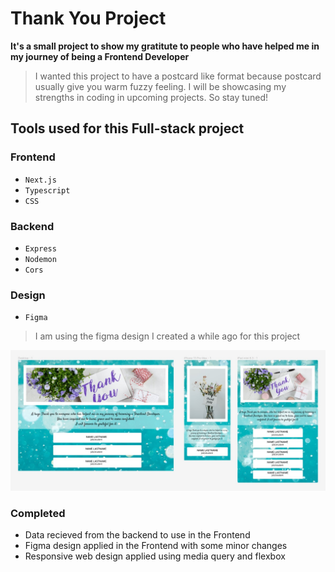 # Thank You Project
**It's a small project to show my gratitute to people who have helped me in my journey of being a Frontend Developer**
> I wanted this project to have a postcard like format because postcard usually give you warm fuzzy feeling. I will be showcasing my strengths in coding in upcoming projects. So stay tuned!

## Tools used for this Full-stack project

### Frontend
- `Next.js`
- `Typescript`
- `CSS`

### Backend
- `Express`
- `Nodemon`
- `Cors`

### Design
- `Figma`
> I am using the figma design I created a while ago for this project

![Figma design](/client-side/public/assets/figma-design.jpg)


### Completed
- Data recieved from the backend to use in the Frontend
- Figma design applied in the Frontend with some minor changes
- Responsive web design applied using media query and flexbox


